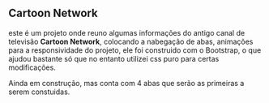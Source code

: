 ## Cartoon Network

este é um projeto onde reuno algumas informações do antigo canal de televisão <strong>Cartoon Network</strong>, colocando a nabegação de abas, animações para a responsividade do projeto, ele foi construido com o Bootstrap, o que ajudou bastante só que no entanto utilizei css puro para certas modificações.

Ainda em construção, mas conta com 4 abas que serão as primeiras a serem constuidas.
